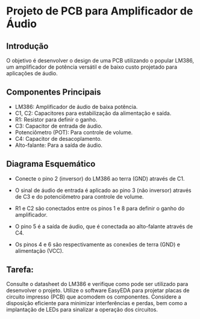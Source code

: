 <!--

https://www.ti.com/lit/ds/symlink/lm386.pdf



https://blog.novaeletronica.com.br/lm386-o-pequeno-grande-amplificador/

LM386 – O pequeno Grande Amplificador

O LM386 , também conhecido com JRC386 é um dos circuitos integrados amplificadores mais usados, a razão é bem simples, sua versatilidade, baixo custo e consumo. Um amplificador, como o próprio nome diz,  amplifica, aumenta o sinal em x vezes, dependendo de sua configuração, no caso do LM386,  é um amplificador de áudio. Ele é bem diferente dos amplificadores operacionais como o LM741, esses tem exigências diferentes de configuração e uso, já o LM386 é um amplificador de áudio nato, ou seja ele foi projetado para ser um amplificador de áudio.

Marshall 

Para se ter ideia da grandiosidade do LM386, o maior e melhor fabricante de amplificadores, a Marshall, utiliza em seus a amplificadores miniatura modelo MS-2 e MS-4  como saída um circuito integrado NJM386 fabricado pela CCI.

LM386

Características do LM386

O LM386 é um amplificador de potência projetado para uso em aplicações de baixo consumo e baixa tensão. Sua configuração de amplificador é de  Classe AB,  ele consiste em um CI de 8 pinos duplo em linha, DIP-8, com 3 tipos básicos que são  LM386N-1 , LM386N-3 e LM386N-4 , o mais comum desses é o LM386N-1. O ganho é fixado internamente em 20 vezes por razões técnicas, mas a adição de uma resistência externa ou um  capacitor entre os pinos 1 e 8 irá aumentar o ganho de saída em até 200 vezes.

A corrente de repouso é bem baixa, consumindo menos de 30mW com alimentação de 5 Volts, o que o torna ideal para circuitos alimentados por pilhas ou baterias. Chamado de CI de amplificador de potência de baixa tensão, ele foi considerado a joia para projetos amadores onde se precisa de um bom amplificador de áudio com a vantagem de ter poucos componentes , baixo consumo e baixa tensão.

circuito interno equivalente ao lm386

Sua resistência de entrada é de 50k OHMs e a impedância de saída é de 8 OHMs nas versões  LM386N-1  e LM386N-3 e 32 OHMs na versão LM386N-4. O consumo de corrente de repouso é se 4mA  e a sua  distorção é muito baixa, 0,2% (AV = 20, VS = 6V, RL = 8 [Ohm], PO = 125mW, f = 1 kHz) .

Pinagem do LM386
pinagem lm386

Pino 1: Ganho
Pino 2: Entrada –
Pino 3: Entrada +
Pino 4 : Terra
Pin 5: Vout (Saída)
Pino 6 : Vs (Power )
Pino 7 : Bypass
Pino 8 : Ganho

Os pinos 1 e 8 são de controle de ganho. Quando não estiver conectado (NC), o ganho do amplificador é de 20 vezes. Adicionando um capacitor 10uF entre eles o ganho passa a 200 vezes. Valores intermediários e um resistor vão variar o ganho como descrito no datasheet,  veremos abaixo.

O pino 2 é a entrada negativa (GND)  geralmente vai a terra ou – .

O pino 3 é a entrada positiva ou seja, a entrada do sinal  para ser amplificado. Um potenciômetro 10K Ohms antes do pino que ajusta o nível de sinal de entrada, ou seja, um controle de volume.

O Pino  4 (GND – Terra) e o pino 6  (Vs +VCC)  são as entradas de alimentação para a amplificação, um capacitor eletrolítico de no minimo 100uF entre eles perto do CI evita oscilações indesejadas.

O pino 5 é a saída do amplificador. O capacitor eletrolítico de 250uF filtra o componente DC e os restantes AC vam para o alto-falante. Um capacitor de 0.05uF e um resistor de 10 ohm  do pino 5 para o terra  é usado para evitar oscilações de alta frequência.

O pino 7 é chamado de bypass (desvio) , mas a folha de dados não fornece qualquer detalhe adicional sobre ele ou seu uso. Mas tecnicamente serve para diminuir o ruido ( zumbido ) de entrada e também diminuir a distorção de
inter-modulação. Ele isola o estágio de entrada de alto ganho do ruído da fonte de alimentação. Um capacitor de de 100nF a 10uF podem ser usados nesse pino.

Abaixo temos uma tabela com as características principais dos tipos de LM386
Chip Nome	Min Tensão	Max Tensão	Energia mínima de saída	 Potência
LM386N-1	4 Volts	12 Volts	250 mW	325 mW
LM386N-3	4 Volts	12 Volts	500 mW	700 mW
LM386N-4	5 Volts	18 Volts	700 mW	1.000 mW
 

Circuito típico do amplificador LM386 com ganho de 20 Vezes
LM386 ganho 20x

Abaixo um circuito amplificador usando o LM386 com ganho de 20 Vezes, requer o minimo de componentes externos, isso o torna compacto e simples.

Circuito típico do amplificador LM386 com ganho de 50 Vezes
 

LM386 ganho 50x

Esse é o esquema do LM386 para um ganho de 50 vezes, além do capacitor entre o pino 1 e 8 é usado um resistor de 1K2 Ohms para limitar o ganho. Outra mudança é a colocação de um capacitor  para o terra no pino 7 que é o ByPass para evitar instabilidades no circuito, isso deve ser feito sempre que o ganho for maior que 20 vezes.

Circuito típico do amplificador LM386 com ganho de 200 Vezes
 

LM386 ganho 200x

Variando o ganho do LM386
Para fazer com que o LM386 seja amplificador mais versátil, os dois pinos 1 e 8 são usados para controle de ganho. Com os pinos 1 e 8 aberto, sem componente algum o ganho e de 20 vezes ou 26 dB. Mas se um capacitor é colocado entre os pino 1 a 8, a configuração interna é ignorada, e o ganho vai subir para 200 vezes ou 46 dB. Se colocarmos um resistor em série com o capacitor, o ganho pode ser ajustado para qualquer valor de 20x e 200x.

Vemos que o LM386 é um circuito integrado amplificador ideal para montagens amadoras e profissionais. Ele é um CI que não deve faltar na bancada, e junto com o 555 faz um par perfeito de componentes multiuso.

-->

# Projeto de PCB para Amplificador de Áudio

## Introdução

O objetivo é desenvolver o design de uma PCB utilizando o popular LM386, um amplificador de potência versátil e de baixo custo projetado para aplicações de áudio. 

## Componentes Principais

- LM386: Amplificador de áudio de baixa potência.
- C1, C2: Capacitores para estabilização da alimentação e saída.
- R1: Resistor para definir o ganho.
- C3: Capacitor de entrada de áudio.
- Potenciômetro (POT): Para controle de volume.
- C4: Capacitor de desacoplamento.
- Alto-falante: Para a saída de áudio.

## Diagrama Esquemático

- Conecte o pino 2 (inversor) do LM386 ao terra (GND) através de C1.

- O sinal de áudio de entrada é aplicado ao pino 3 (não inversor) através de C3 e do potenciômetro para controle de volume.

- R1 e C2 são conectados entre os pinos 1 e 8 para definir o ganho do amplificador.

- O pino 5 é a saída de áudio, que é conectada ao alto-falante através de C4.

- Os pinos 4 e 6 são respectivamente as conexões de terra (GND) e alimentação (VCC).

## Tarefa:

Consulte o datasheet do LM386 e verifique como pode ser utilizado para desenvolver o projeto. Utilize o software EasyEDA para projetar placas de circuito impresso (PCB) que acomodem os componentes. Considere a disposição eficiente para minimizar interferências e perdas, bem como a implantação de LEDs para sinalizar a operação dos circuitos. 